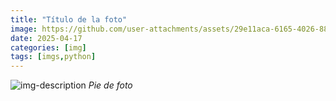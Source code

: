 ```yaml
---
title: "Título de la foto"
image: https://github.com/user-attachments/assets/29e11aca-6165-4026-88f8-2c8fef571c26
date: 2025-04-17
categories: [img]
tags: [imgs,python]
---
```

![img-description](https://github.com/user-attachments/assets/29e11aca-6165-4026-88f8-2c8fef571c26)
_Pie de foto_
